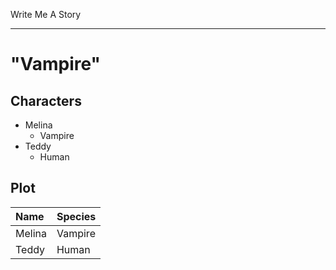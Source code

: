 Write Me A Story
****************

"Vampire"
=========

Characters
----------
- Melina
    - Vampire
- Teddy
    - Human

Plot
----
<!--Placeholder-->
|Name|Species|
|:-|:-|
|Melina|Vampire|
|Teddy|Human|
<!--Placeholder-->